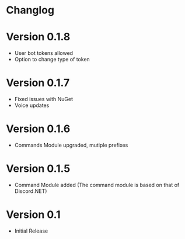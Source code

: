 Changlog
========

# Version 0.1.8
- User bot tokens allowed
- Option to change type of token

# Version 0.1.7
- Fixed issues with NuGet
- Voice updates

# Version 0.1.6
- Commands Module upgraded, mutiple prefixes

# Version 0.1.5
- Command Module added (The command module is based on that of Discord.NET)

# Version 0.1
- Initial Release
